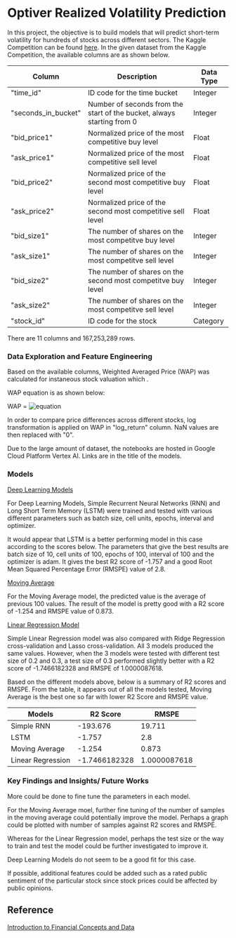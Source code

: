 # Optiver Realized Volatility Prediction
In this project, the objective is to build models that will predict short-term volatility for hundreds of stocks across different sectors. The Kaggle Competition can be found [here](https://www.kaggle.com/c/optiver-realized-volatility-prediction). In the given dataset from the Kaggle Competition, the available columns are as shown below. 

|Column| Description | Data Type|
|---|---|---|
| "time_id"| ID code for the time bucket| Integer|
| "seconds_in_bucket"| Number of seconds from the start of the bucket, always starting from 0| Integer|
| "bid_price1"| Normalized price of the most competitive buy level| Float|
| "ask_price1"|Normalized price of the most competitive sell level | Float|
| "bid_price2"|Normalized price of the second most competitive buy level| Float|
| "ask_price2"|Normalized price of the second most competitive sell level |Float|
| "bid_size1"|The number of shares on the most competitve buy level | Integer|
| "ask_size1"|The number of shares on the most competitve sell level | Integer|
| "bid_size2"|The number of shares on the second most competitve buy level | Integer|
| "ask_size2"|The number of shares on the most competitve sell level |Integer|
| "stock_id"| ID code for the stock | Category|

There are 11 columns and 167,253,289 rows.

### Data Exploration and Feature Engineering
Based on the available columns, Weighted Averaged Price (WAP) was calculated for instaneous stock valuation which . 

WAP equation is as shown below:

WAP = ![equation](https://latex.codecogs.com/svg.image?\frac{BidPrice_{1}&space;*&space;AskSize_{1}&space;&plus;&space;AskPrice_{1}&space;*&space;BidSize_{1}}{BidSize_{1}&space;&plus;&space;AskSize_{1}})

In order to compare price differences across different stocks, log transformation is applied on WAP in "log_return" column. NaN values are then replaced with "0".

Due to the large amount of dataset, the notebooks are hosted in Google Cloud Platform Vertex AI. Links are in the title of the models.

### Models

[Deep Learning Models](https://1843eabbf1f5bf19-dot-asia-southeast1.notebooks.googleusercontent.com/doc/workspaces/auto-f/tree/imported/optiver-dl-c56403b5-6407-4ee5-8145-a7fa8c6021ed.ipynb)

For Deep Learning Models, Simple Recurrent Neural Networks (RNN) and Long Short Term Memory (LSTM) were trained and tested with various different parameters such as batch size, cell units, epochs, interval and optimizer.

It would appear that LSTM is a better performing model in this case according to the scores below. The parameters that give the best results are batch size of 10, cell units of 100, epochs of 100, interval of 100 and the optimizer is adam. It gives the best R2 score of -1.757 and a good Root Mean Squared Percentage Error (RMSPE) value of 2.8.

[Moving Average](https://5356215ab0a9d461-dot-asia-southeast1.notebooks.googleusercontent.com/doc/tree/imported/optiver-MA-afb0616f-4b5e-4656-bf58-fab142aa4d7e.ipynb)

For the Moving Average model, the predicted value is the average of previous 100 values. The result of the model is pretty good with a R2 score of -1.254 and RMSPE value of 0.873.

[Linear Regression Model](https://7f4f0e86daf2d949-dot-asia-southeast1.notebooks.googleusercontent.com/doc/tree/imported/optiver-linearregression-11686072-750c-42d0-8bf9-69bd29ad9b1f.ipynb)

Simple Linear Regression model was also compared with Ridge Regression cross-validation and Lasso cross-validation. All 3 models produced the same values. However, when the 3 models were tested with different test size of 0.2 and 0.3, a test size of 0.3 performed slightly better with a R2 score of -1.7466182328 and RMSPE of 1.0000087618.

Based on the different models above, below is a summary of R2 scores and RMSPE. From the table, it appears out of all the models tested, Moving Average is the best one so far with lower R2 Score and RMSPE value. 

|Models| R2 Score | RMSPE|
|---|---|---|
|Simple RNN| -193.676| 19.711|
|LSTM|  -1.757|  2.8|
|Moving Average| -1.254| 0.873|
|Linear Regression| -1.7466182328| 1.0000087618|

### Key Findings and Insights/ Future Works
More could be done to fine tune the parameters in each model. 

For the Moving Average moel, further fine tuning of the number of samples in the moving average could potentially improve the model. Perhaps a graph could be plotted with number of samples against R2 scores and RMSPE.

Whereas for the Linear Regression model, perhaps the test size or the way to train and test the model could be further investigated to improve it.

Deep Learning Models do not seem to be a good fit for this case. 

If possible, additional features could be added such as a rated public sentiment of the particular stock since stock prices could be affected by public opinions.

## Reference
[Introduction to Financial Concepts and Data](https://www.kaggle.com/jiashenliu/introduction-to-financial-concepts-and-data)
